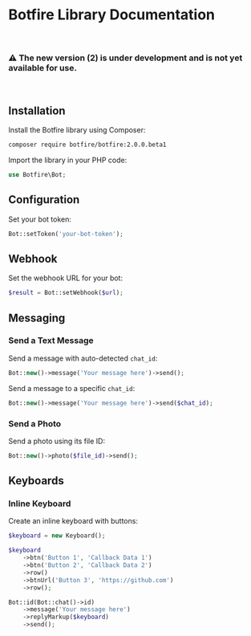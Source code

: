 # Botfire Library Documentation

<br>

### ⚠️ The new version (2) is under development and is not yet available for use.

<br>

## Installation

Install the Botfire library using Composer:

```bash
composer require botfire/botfire:2.0.0.beta1 
```

Import the library in your PHP code:

```php
use Botfire\Bot;
```

## Configuration

Set your bot token:

```php
Bot::setToken('your-bot-token');
```

## Webhook

Set the webhook URL for your bot:

```php
$result = Bot::setWebhook($url);
```

## Messaging

### Send a Text Message

Send a message with auto-detected `chat_id`:

```php
Bot::new()->message('Your message here')->send();
```

Send a message to a specific `chat_id`:

```php
Bot::new()->message('Your message here')->send($chat_id);
```

### Send a Photo

Send a photo using its file ID:

```php
Bot::new()->photo($file_id)->send();
```

## Keyboards

### Inline Keyboard

Create an inline keyboard with buttons:

```php
$keyboard = new Keyboard();

$keyboard
    ->btn('Button 1', 'Callback Data 1')
    ->btn('Button 2', 'Callback Data 2')
    ->row()
    ->btnUrl('Button 3', 'https://github.com')
    ->row();

Bot::id(Bot::chat()->id)
    ->message('Your message here')
    ->replyMarkup($keyboard)
    ->send();
```
